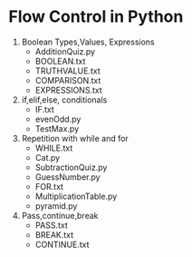 # Flow Control in Python

1. Boolean Types,Values, Expressions
   * AdditionQuiz.py
   * BOOLEAN.txt
   * TRUTHVALUE.txt
   * COMPARISON.txt
   * EXPRESSIONS.txt
2. if,elif,else, conditionals
   * IF.txt
   * evenOdd.py
   * TestMax.py
4. Repetition with while and for
   * WHILE.txt
   * Cat.py
   * SubtractionQuiz.py
   * GuessNumber.py
   * FOR.txt
   * MultiplicationTable.py
   * pyramid.py
5. Pass,continue,break
   * PASS.txt
   * BREAK.txt
   * CONTINUE.txt 

